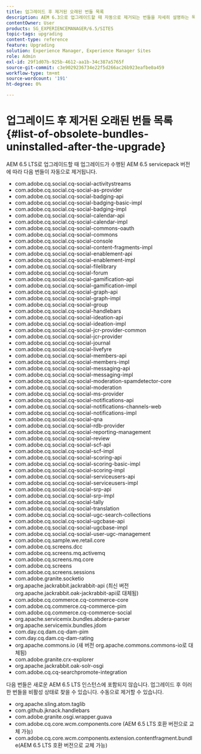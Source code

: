```yaml
---
title: 업그레이드 후 제거된 오래된 번들 목록
description: AEM 6.3으로 업그레이드할 때 자동으로 제거되는 번들을 자세히 설명하는 목록입니다.
contentOwner: User
products: SG_EXPERIENCEMANAGER/6.5/SITES
topic-tags: upgrading
content-type: reference
feature: Upgrading
solution: Experience Manager, Experience Manager Sites
role: Admin
exl-id: 29f1d07b-925b-4612-aa1b-34c387a5765f
source-git-commit: c3e9029236734e22f5d266ac26b923eafbe0a459
workflow-type: tm+mt
source-wordcount: '191'
ht-degree: 0%

---
```


# 업그레이드 후 제거된 오래된 번들 목록{#list-of-obsolete-bundles-uninstalled-after-the-upgrade}

AEM 6.5 LTS로 업그레이드할 때 업그레이드가 수행된 AEM 6.5 servicepack 버전에 따라 다음 번들이 자동으로 제거됩니다.

* com.adobe.cq.social.cq-social-activitystreams
* com.adobe.cq.social.cq-social-as-provider
* com.adobe.cq.social.cq-social-badging-api
* com.adobe.cq.social.cq-social-badging-basic-impl
* com.adobe.cq.social.cq-social-badging-impl
* com.adobe.cq.social.cq-social-calendar-api
* com.adobe.cq.social.cq-social-calendar-impl
* com.adobe.cq.social.cq-social-commons-oauth
* com.adobe.cq.social.cq-social-commons
* com.adobe.cq.social.cq-social-console
* com.adobe.cq.social.cq-social-content-fragments-impl
* com.adobe.cq.social.cq-social-enablement-api
* com.adobe.cq.social.cq-social-enablement-impl
* com.adobe.cq.social.cq-social-filelibrary
* com.adobe.cq.social.cq-social-forum
* com.adobe.cq.social.cq-social-gamification-api
* com.adobe.cq.social.cq-social-gamification-impl
* com.adobe.cq.social.cq-social-graph-api
* com.adobe.cq.social.cq-social-graph-impl
* com.adobe.cq.social.cq-social-group
* com.adobe.cq.social.cq-social-handlebars
* com.adobe.cq.social.cq-social-ideation-api
* com.adobe.cq.social.cq-social-ideation-impl
* com.adobe.cq.social.cq-social-jcr-provider-common
* com.adobe.cq.social.cq-social-jcr-provider
* com.adobe.cq.social.cq-social-journal
* com.adobe.cq.social.cq-social-livefyre
* com.adobe.cq.social.cq-social-members-api
* com.adobe.cq.social.cq-social-members-impl
* com.adobe.cq.social.cq-social-messaging-api
* com.adobe.cq.social.cq-social-messaging-impl
* com.adobe.cq.social.cq-social-moderation-spamdetector-core
* com.adobe.cq.social.cq-social-moderation
* com.adobe.cq.social.cq-social-ms-provider
* com.adobe.cq.social.cq-social-notifications-api
* com.adobe.cq.social.cq-social-notifications-channels-web
* com.adobe.cq.social.cq-social-notifications-impl
* com.adobe.cq.social.cq-social-qna
* com.adobe.cq.social.cq-social-rdb-provider
* com.adobe.cq.social.cq-social-reporting-management
* com.adobe.cq.social.cq-social-review
* com.adobe.cq.social.cq-social-scf-api
* com.adobe.cq.social.cq-social-scf-impl
* com.adobe.cq.social.cq-social-scoring-api
* com.adobe.cq.social.cq-social-scoring-basic-impl
* com.adobe.cq.social.cq-social-scoring-impl
* com.adobe.cq.social.cq-social-serviceusers-api
* com.adobe.cq.social.cq-social-serviceusers-impl
* com.adobe.cq.social.cq-social-srp-api
* com.adobe.cq.social.cq-social-srp-impl
* com.adobe.cq.social.cq-social-tally
* com.adobe.cq.social.cq-social-translation
* com.adobe.cq.social.cq-social-ugc-search-collections
* com.adobe.cq.social.cq-social-ugcbase-api
* com.adobe.cq.social.cq-social-ugcbase-impl
* com.adobe.cq.social.cq-social-user-ugc-management
* com.adobe.cq.sample.we.retail.core
* com.adobe.cq.screens.dcc
* com.adobe.cq.screens.mq.activemq
* com.adobe.cq.screens.mq.core
* com.adobe.cq.screens
* com.adobe.cq.screens.sessions
* com.adobe.granite.socketio
* org.apache.jackrabbit.jackrabbit-api (최신 버전 org.apache.jackrabbit.oak-jackrabbit-api로 대체됨)
* com.adobe.cq.commerce.cq-commerce-core
* com.adobe.cq.commerce.cq-commerce-pim
* com.adobe.cq.commerce.cq-commerce-social
* org.apache.servicemix.bundles.abdera-parser
* org.apache.servicemix.bundles.jdom
* com.day.cq.dam.cq-dam-pim
* com.day.cq.dam.cq-dam-rating
* org.apache.commons.io (새 버전 org.apache.commons.commons-io로 대체됨)
* com.adobe.granite.crx-explorer
* org.apache.jackrabbit.oak-solr-osgi
* com.adobe.cq.cq-searchpromote-integration

다음 번들은 새로운 AEM 6.5 LTS 인스턴스에 포함되지 않습니다. 업그레이드 후 이러한 번들을 비활성 상태로 찾을 수 있습니다. 수동으로 제거할 수 있습니다.

* org.apache.sling.atom.taglib
* com.github.jknack.handlebars
* com.adobe.granite.osgi.wrapper.guava
* com.adobe.cq.core.wcm.components.core (AEM 6.5 LTS 호환 버전으로 교체 가능)
* com.adobe.cq.core.wcm.components.extension.contentfragment.bundle(AEM 6.5 LTS 호환 버전으로 교체 가능)
